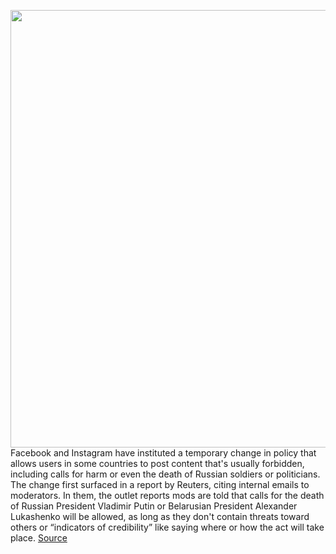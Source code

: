 <img src='https://cdn.vox-cdn.com/thumbor/rBHuHc-Vuz2GI3RGb5EyQqE0yj8=/0x0:2040x1360/1200x800/filters:focal(857x517:1183x843)/cdn.vox-cdn.com/uploads/chorus_image/image/70607111/acastro_180522_facebook_0002.0.jpg' width='700px' /><br/>
Facebook and Instagram have instituted a temporary change in policy that allows users in some countries to post content that's usually forbidden, including calls for harm or even the death of Russian soldiers or politicians. The change first surfaced in a report by Reuters, citing internal emails to moderators. In them, the outlet reports mods are told that calls for the death of Russian President Vladimir Putin or Belarusian President Alexander Lukashenko will be allowed, as long as they don't contain threats toward others or “indicators of credibility” like saying where or how the act will take place.
<a href='https://www.theverge.com/2022/3/10/22970705/russia-ukraine-moderation-facebook-instagram-hate-speech-violence-policy'> Source <a/>